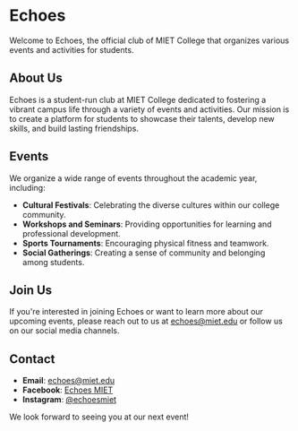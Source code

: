 # Echoes

Welcome to Echoes, the official club of MIET College that organizes various events and activities for students.

## About Us

Echoes is a student-run club at MIET College dedicated to fostering a vibrant campus life through a variety of events and activities. Our mission is to create a platform for students to showcase their talents, develop new skills, and build lasting friendships.

## Events

We organize a wide range of events throughout the academic year, including:

- **Cultural Festivals**: Celebrating the diverse cultures within our college community.
- **Workshops and Seminars**: Providing opportunities for learning and professional development.
- **Sports Tournaments**: Encouraging physical fitness and teamwork.
- **Social Gatherings**: Creating a sense of community and belonging among students.

## Join Us

If you're interested in joining Echoes or want to learn more about our upcoming events, please reach out to us at echoes@miet.edu or follow us on our social media channels.

## Contact

- **Email**: echoes@miet.edu
- **Facebook**: [Echoes MIET](https://www.facebook.com/echoesmiet)
- **Instagram**: [@echoesmiet](https://www.instagram.com/echoesmiet)

We look forward to seeing you at our next event!